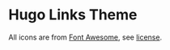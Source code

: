 # Hugo Links Theme
All icons are from [Font Awesome](https://fontawesome.com/),
see [license](https://fontawesome.com/v4/license/).
